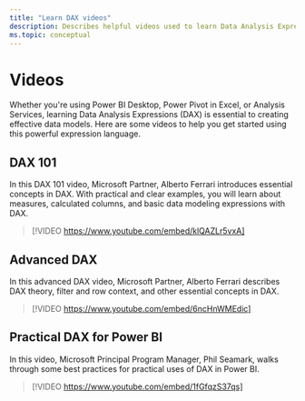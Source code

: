 ```yaml
---
title: "Learn DAX videos"
description: Describes helpful videos used to learn Data Analysis Expressions (DAX) language.
ms.topic: conceptual
---
```

# Videos

Whether you're using Power BI Desktop, Power Pivot in Excel, or Analysis Services, learning Data Analysis Expressions (DAX) is essential to creating effective data models. Here are some videos to help you get started using this powerful expression language.

## DAX 101

In this DAX 101 video, Microsoft Partner, Alberto Ferrari introduces essential concepts in DAX. With practical and clear examples, you will learn about measures, calculated columns, and basic data modeling expressions with DAX.

> [!VIDEO https://www.youtube.com/embed/klQAZLr5vxA]

## Advanced DAX

In this advanced DAX video, Microsoft Partner, Alberto Ferrari describes DAX theory, filter and row context, and other essential concepts in DAX.

> [!VIDEO https://www.youtube.com/embed/6ncHnWMEdic]

## Practical DAX for Power BI

In this video, Microsoft Principal Program Manager, Phil Seamark, walks through some best practices for practical uses of DAX in Power BI.

> [!VIDEO https://www.youtube.com/embed/1fGfqzS37qs]
